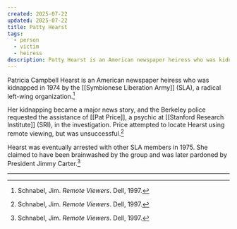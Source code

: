 ```yaml
---
created: 2025-07-22
updated: 2025-07-22
title: Patty Hearst
tags:
  - person
  - victim
  - heiress
description: Patty Hearst is an American newspaper heiress who was kidnapped by the Symbionese Liberation Army (SLA) in 1974.
---
```


Patricia Campbell Hearst is an American newspaper heiress who was kidnapped in 1974 by the [[Symbionese Liberation Army]] (SLA), a radical left-wing organization.[^1]

Her kidnapping became a major news story, and the Berkeley police requested the assistance of [[Pat Price]], a psychic at [[Stanford Research Institute]] (SRI), in the investigation. Price attempted to locate Hearst using remote viewing, but was unsuccessful.[^1]

Hearst was eventually arrested with other SLA members in 1975. She claimed to have been brainwashed by the group and was later pardoned by President Jimmy Carter.[^1]

---

[^1]: Schnabel, Jim. *Remote Viewers*. Dell, 1997.